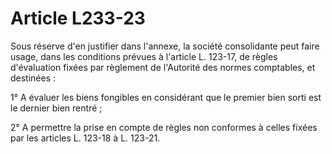 # Article L233-23

Sous réserve d'en justifier dans l'annexe, la société consolidante peut faire usage, dans les conditions prévues à l'article L. 123-17, de règles d'évaluation fixées par règlement de l'Autorité des normes comptables, et destinées :

1° A évaluer les biens fongibles en considérant que le premier bien sorti est le dernier bien rentré ;

2° A permettre la prise en compte de règles non conformes à celles fixées par les articles L. 123-18 à L. 123-21.
